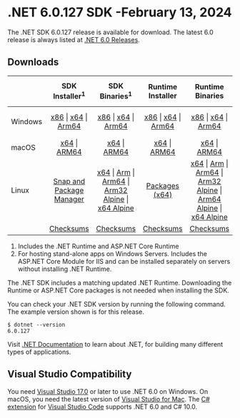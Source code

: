 # .NET 6.0.127 SDK -February 13, 2024

The .NET SDK 6.0.127 release is available for download. The latest 6.0 release is always listed at [.NET 6.0 Releases](../README.md).

## Downloads

|           | SDK Installer<sup>1</sup>                        | SDK Binaries<sup>1</sup>                 | Runtime Installer                                        | Runtime Binaries                                 | ASP.NET Core Runtime           |Windows Desktop Runtime          |
| --------- | :------------------------------------------:     | :----------------------:                 | :---------------------------:                            | :-------------------------:                      | :-----------------:            | :-----------------:            |
| Windows   | [x86][dotnet-sdk-win-x86.exe] \| [x64][dotnet-sdk-win-x64.exe] \| [Arm64][dotnet-sdk-win-arm64.exe] | [x86][dotnet-sdk-win-x86.zip] \| [x64][dotnet-sdk-win-x64.zip] \|  [Arm64][dotnet-sdk-win-arm64.zip] | [x86][dotnet-runtime-win-x86.exe] \| [x64][dotnet-runtime-win-x64.exe] \| [Arm64][dotnet-runtime-win-arm64.exe] | [x86][dotnet-runtime-win-x86.zip] \| [x64][dotnet-runtime-win-x64.zip] \| [Arm64][dotnet-runtime-win-arm64.zip] | [x86][aspnetcore-runtime-win-x86.exe] \| [x64][aspnetcore-runtime-win-x64.exe] \|<br/> [Hosting Bundle][dotnet-hosting-win.exe]<sup>2</sup> | [x86][windowsdesktop-runtime-win-x86.exe] \| [x64][windowsdesktop-runtime-win-x64.exe] \| [Arm64][windowsdesktop-runtime-win-arm64.exe] |
| macOS     | [x64][dotnet-sdk-osx-x64.pkg] \| [ARM64][dotnet-sdk-osx-arm64.pkg] | [x64][dotnet-sdk-osx-x64.tar.gz] \| [ARM64][dotnet-sdk-osx-arm64.tar.gz]  | [x64][dotnet-runtime-osx-x64.pkg] \| [ARM64][dotnet-runtime-osx-arm64.pkg] | [x64][dotnet-runtime-osx-x64.tar.gz] \| [ARM64][dotnet-runtime-osx-arm64.tar.gz]| [x64][aspnetcore-runtime-osx-x64.tar.gz] \| [ARM64][aspnetcore-runtime-osx-arm64.tar.gz] | - |<sup>1</sup>
| Linux     |  [Snap and Package Manager](../install-linux.md)  | [x64][dotnet-sdk-linux-x64.tar.gz] \| [Arm][dotnet-sdk-linux-arm.tar.gz]  \| [Arm64][dotnet-sdk-linux-arm64.tar.gz] \| [Arm32 Alpine][dotnet-sdk-linux-musl-arm.tar.gz]  \| [x64 Alpine][dotnet-sdk-linux-musl-x64.tar.gz] | [Packages (x64)][linux-packages] | [x64][dotnet-runtime-linux-x64.tar.gz] \| [Arm][dotnet-runtime-linux-arm.tar.gz] \| [Arm64][dotnet-runtime-linux-arm64.tar.gz] \| [Arm32 Alpine][dotnet-runtime-linux-musl-arm.tar.gz] \| [Arm64 Alpine][dotnet-runtime-linux-musl-arm64.tar.gz] \| [x64 Alpine][dotnet-runtime-linux-musl-x64.tar.gz]  | [x64][aspnetcore-runtime-linux-x64.tar.gz]<sup>1</sup>  \| [Arm][aspnetcore-runtime-linux-arm.tar.gz]<sup>1</sup> \| [Arm64][aspnetcore-runtime-linux-arm64.tar.gz]<sup>1</sup> \| [x64 Alpine][aspnetcore-runtime-linux-musl-x64.tar.gz] | - | <sup>1</sup> |
|  | [Checksums][checksums-sdk]                             | [Checksums][checksums-sdk]                                      | [Checksums][checksums-runtime]                             | [Checksums][checksums-runtime]  | [Checksums][checksums-runtime]  | [Checksums][checksums-runtime]

1. Includes the .NET Runtime and ASP.NET Core Runtime
2. For hosting stand-alone apps on Windows Servers. Includes the ASP.NET Core Module for IIS and can be installed separately on servers without installing .NET Runtime.

The .NET SDK includes a matching updated .NET Runtime. Downloading the Runtime or ASP.NET Core packages is not needed when installing the SDK.

You can check your .NET SDK version by running the following command. The example version shown is for this release.

```console
$ dotnet --version
6.0.127
```

Visit [.NET Documentation](https://learn.microsoft.com/dotnet/core/) to learn about .NET, for building many different types of applications.

## Visual Studio Compatibility

You need [Visual Studio 17.0](https://visualstudio.microsoft.com) or later to use .NET 6.0 on Windows. On macOS, you need the latest version of [Visual Studio for Mac](https://visualstudio.microsoft.com/vs/mac/). The [C# extension](https://code.visualstudio.com/docs/languages/dotnet) for [Visual Studio Code](https://code.visualstudio.com/) supports .NET 6.0 and C# 10.0.

[blob-runtime]: https://dotnetcli.blob.core.windows.net/dotnet/Runtime/
[blob-sdk]: https://dotnetcli.blob.core.windows.net/dotnet/Sdk/
[release-notes]: https://github.com/dotnet/core/blob/main/release-notes/6.0/6.0.27/6.0.127.md

[checksums-runtime]: https://dotnetcli.blob.core.windows.net/dotnet/checksums/6.0.27-sha.txt
[checksums-sdk]: https://dotnetcli.blob.core.windows.net/dotnet/checksums/6.0.27-sha.txt

[linux-install]: https://learn.microsoft.com/dotnet/core/install/linux
[linux-setup]: https://github.com/dotnet/core/blob/main/Documentation/linux-setup.md

[dotnet-blog]:  https://devblogs.microsoft.com/dotnet/February-2024-updates/
[aspnet-blog]: https://devblogs.microsoft.com/dotnet/announcing-asp-net-core-in-net-6/
[maui-blog]: https://devblogs.microsoft.com/dotnet/update-on-dotnet-maui/
[linux-packages]: ../install-linux.md

[//]: # ( Runtime 6.0.27)
[dotnet-runtime-linux-arm.tar.gz]: https://download.visualstudio.microsoft.com/download/pr/8c35f4b3-32a9-41a7-8690-659051788610/49969180f86f9deb6af2cd55ef59005a/dotnet-runtime-6.0.27-linux-arm.tar.gz
[dotnet-runtime-linux-arm64.tar.gz]: https://download.visualstudio.microsoft.com/download/pr/559c4240-f5e3-4d3a-a361-99c07c7cad11/a00adbf8edb12c3646ebf57bce84d1c6/dotnet-runtime-6.0.27-linux-arm64.tar.gz
[dotnet-runtime-linux-musl-arm.tar.gz]: https://download.visualstudio.microsoft.com/download/pr/3ebc6223-96e5-49dc-9359-2cba6963bed0/0c07476fa184fd61b0af6def41166a2d/dotnet-runtime-6.0.27-linux-musl-arm.tar.gz
[dotnet-runtime-linux-musl-arm64.tar.gz]: https://download.visualstudio.microsoft.com/download/pr/e3592f87-5832-4af4-98f7-85caf820b618/7159e1cecd35294be1cf02b20ac486e1/dotnet-runtime-6.0.27-linux-musl-arm64.tar.gz
[dotnet-runtime-linux-musl-x64.tar.gz]: https://download.visualstudio.microsoft.com/download/pr/fa6af42b-36e5-4de2-b57a-21f7a9e6d558/0e6435339b808b132d0e812ceb6457c3/dotnet-runtime-6.0.27-linux-musl-x64.tar.gz
[dotnet-runtime-linux-x64.tar.gz]: https://download.visualstudio.microsoft.com/download/pr/b4f214ee-a287-4640-991c-de80de4111d9/2672dee679fc3627949e8efdfff71e6d/dotnet-runtime-6.0.27-linux-x64.tar.gz
[dotnet-runtime-osx-arm64.pkg]: https://download.visualstudio.microsoft.com/download/pr/8a27acfa-4a99-4dbf-9780-9bf76550d254/4f608beae37f2860403b1714d96eaad6/dotnet-runtime-6.0.27-osx-arm64.pkg
[dotnet-runtime-osx-arm64.tar.gz]: https://download.visualstudio.microsoft.com/download/pr/ac022bcb-1ccc-4e7d-8b96-6d0379bec761/3ac011081768ec18387dee520e42c540/dotnet-runtime-6.0.27-osx-arm64.tar.gz
[dotnet-runtime-osx-x64.pkg]: https://download.visualstudio.microsoft.com/download/pr/c534069c-5286-4755-a7a1-0e227154778e/5c5182246f716ec759eb4106daa1a4b6/dotnet-runtime-6.0.27-osx-x64.pkg
[dotnet-runtime-osx-x64.tar.gz]: https://download.visualstudio.microsoft.com/download/pr/54b2f9c4-2c1a-4fdf-9054-f295d3ae24f2/bafc4747c493d32bbeab6a5dc3cef4a5/dotnet-runtime-6.0.27-osx-x64.tar.gz
[dotnet-runtime-win-arm64.exe]: https://download.visualstudio.microsoft.com/download/pr/a59ec05b-ce0b-4e7e-b3e8-657f722ed041/e91b7395313babef6773f45e3987bf9b/dotnet-runtime-6.0.27-win-arm64.exe
[dotnet-runtime-win-arm64.zip]: https://download.visualstudio.microsoft.com/download/pr/42a7a61b-650a-43fe-8bc0-20d694ead001/1f3aefb5c3a0a32d116685d27821addd/dotnet-runtime-6.0.27-win-arm64.zip
[dotnet-runtime-win-x64.exe]: https://download.visualstudio.microsoft.com/download/pr/d57db805-d384-4ddb-b4a0-a9b4f7b37400/6e762dcde412cceafa16725e393663ab/dotnet-runtime-6.0.27-win-x64.exe
[dotnet-runtime-win-x64.zip]: https://download.visualstudio.microsoft.com/download/pr/f9c69d2a-258e-4943-b909-37b6f0865559/fc3989ac356c3b5216ded488c50b5304/dotnet-runtime-6.0.27-win-x64.zip
[dotnet-runtime-win-x86.exe]: https://download.visualstudio.microsoft.com/download/pr/777e48e1-24a5-4aa5-b380-9c715f8542c2/4c7fd363a2c93c7c4ab77f6a75ca50a7/dotnet-runtime-6.0.27-win-x86.exe
[dotnet-runtime-win-x86.zip]: https://download.visualstudio.microsoft.com/download/pr/84577830-4b37-4b7c-be2c-9cd14eadc50e/688f58a0bb556bede6a27dd2d555a316/dotnet-runtime-6.0.27-win-x86.zip

[//]: # ( WindowsDesktop 6.0.27)
[windowsdesktop-runtime-win-arm64.exe]: https://download.visualstudio.microsoft.com/download/pr/4ea37d90-c794-4059-a84e-27f6df349c1c/46d11b15e35b1ea4e36faaed3568766f/windowsdesktop-runtime-6.0.27-win-arm64.exe
[windowsdesktop-runtime-win-arm64.zip]: https://download.visualstudio.microsoft.com/download/pr/f56749ce-aa62-4a08-9933-deca924e7d74/86f8ed6898689ed48d5191f2ad0bc71c/windowsdesktop-runtime-6.0.27-win-arm64.zip
[windowsdesktop-runtime-win-x64.exe]: https://download.visualstudio.microsoft.com/download/pr/3ef3cd0c-8c7f-4146-bd8d-589d748b997e/3477d059f8fe5cceb5166b367d7995c6/windowsdesktop-runtime-6.0.27-win-x64.exe
[windowsdesktop-runtime-win-x64.zip]: https://download.visualstudio.microsoft.com/download/pr/109538ea-fd30-4081-b523-681beec3b058/4f988f23937e5f6e70e0cf17b456ae0b/windowsdesktop-runtime-6.0.27-win-x64.zip
[windowsdesktop-runtime-win-x86.exe]: https://download.visualstudio.microsoft.com/download/pr/a9669480-f3e0-42a6-b381-108950dfe290/b54d6613c0fa2839c41d61478926ccb9/windowsdesktop-runtime-6.0.27-win-x86.exe
[windowsdesktop-runtime-win-x86.zip]: https://download.visualstudio.microsoft.com/download/pr/549ac739-30af-488a-850a-536bd96825b6/c3893d3a827d7a4c1e5e9ea1971c3041/windowsdesktop-runtime-6.0.27-win-x86.zip

[//]: # ( ASP 6.0.27)
[aspnetcore-runtime-linux-arm.tar.gz]: https://download.visualstudio.microsoft.com/download/pr/d339df74-9573-4ca1-9835-61a829e3fcf4/6937d0f4650f3622dbcdbe8a1717f212/aspnetcore-runtime-6.0.27-linux-arm.tar.gz
[aspnetcore-runtime-linux-arm64.tar.gz]: https://download.visualstudio.microsoft.com/download/pr/6be3e44e-1306-422b-845c-9313589bbeb0/d76f133799f6b2c8e3ea7dc9d92b7a03/aspnetcore-runtime-6.0.27-linux-arm64.tar.gz
[aspnetcore-runtime-linux-musl-arm.tar.gz]: https://download.visualstudio.microsoft.com/download/pr/69914cf9-9e19-4408-b3b2-c96fe09d2393/ca3a991f899c772e7604ef160cef9bab/aspnetcore-runtime-6.0.27-linux-musl-arm.tar.gz
[aspnetcore-runtime-linux-musl-arm64.tar.gz]: https://download.visualstudio.microsoft.com/download/pr/8bbde0db-0484-4041-8a6d-c3aaee72c8ff/eecc3feb6188d28c38498e1ec267d768/aspnetcore-runtime-6.0.27-linux-musl-arm64.tar.gz
[aspnetcore-runtime-linux-musl-x64.tar.gz]: https://download.visualstudio.microsoft.com/download/pr/8a13027e-f8fe-4f1b-a7e5-1a75725485f7/94dd9fe1074bd49fc2708e41e9fe071e/aspnetcore-runtime-6.0.27-linux-musl-x64.tar.gz
[aspnetcore-runtime-linux-x64.tar.gz]: https://download.visualstudio.microsoft.com/download/pr/d3e6b8a2-f7de-441e-a3af-c18b7584034b/9f15be4d095b7bbb751222b4d68a17e3/aspnetcore-runtime-6.0.27-linux-x64.tar.gz
[aspnetcore-runtime-osx-arm64.tar.gz]: https://download.visualstudio.microsoft.com/download/pr/7127ff28-48c8-4f40-bd34-be86a2098a67/afad61df9e45650c995b92dd10d2167c/aspnetcore-runtime-6.0.27-osx-arm64.tar.gz
[aspnetcore-runtime-osx-x64.tar.gz]: https://download.visualstudio.microsoft.com/download/pr/9c3628c1-8221-48e4-aff1-a3eb23bc42f0/4c6717fec81aa31dbc290af683087304/aspnetcore-runtime-6.0.27-osx-x64.tar.gz
[aspnetcore-runtime-win-arm64.zip]: https://download.visualstudio.microsoft.com/download/pr/bdff621d-a96e-4879-8dd0-f297427fbad4/f609ad2836cdb47858447104bea1bdf5/aspnetcore-runtime-6.0.27-win-arm64.zip
[aspnetcore-runtime-win-x64.exe]: https://download.visualstudio.microsoft.com/download/pr/856b04b7-f893-4fb1-9205-052413fde70f/09996e15acebe136113a3aa77b28fe5e/aspnetcore-runtime-6.0.27-win-x64.exe
[aspnetcore-runtime-win-x64.zip]: https://download.visualstudio.microsoft.com/download/pr/64bf3c18-3785-4413-967d-412ae2ccfcc1/bdc8c69011982fa81c72a58e81a1df17/aspnetcore-runtime-6.0.27-win-x64.zip
[aspnetcore-runtime-win-x86.exe]: https://download.visualstudio.microsoft.com/download/pr/57d7ee45-b642-4f3d-8843-36fd275d7280/f99c16e25049cb16c9997c8b75de630f/aspnetcore-runtime-6.0.27-win-x86.exe
[aspnetcore-runtime-win-x86.zip]: https://download.visualstudio.microsoft.com/download/pr/e26c59a7-56be-4a43-8a8f-a45980917bf1/4eff47f9af189d6c151cacc713e390a3/aspnetcore-runtime-6.0.27-win-x86.zip
[dotnet-hosting-win.exe]: https://download.visualstudio.microsoft.com/download/pr/04389c24-12a9-4e0e-8498-31989f30bb22/141aef28265938153eefad0f2398a73b/dotnet-hosting-6.0.27-win.exe

[//]: # ( SDK 6.0.127)
[dotnet-sdk-linux-arm.tar.gz]: https://download.visualstudio.microsoft.com/download/pr/431b9429-8534-47a5-b09c-024047497ef3/3f1d9c61edce4f2b8b514337c3fd45e8/dotnet-sdk-6.0.127-linux-arm.tar.gz
[dotnet-sdk-linux-arm64.tar.gz]: https://download.visualstudio.microsoft.com/download/pr/86394092-9cc6-4652-b939-5581e8038b57/359ce47ac0a7d74f731bb96e55ec636d/dotnet-sdk-6.0.127-linux-arm64.tar.gz
[dotnet-sdk-linux-musl-arm.tar.gz]: https://download.visualstudio.microsoft.com/download/pr/5a02e267-c15a-4c20-8cfa-4182e200b8e4/a76b110e914e4f1a5ae59052f663ccc9/dotnet-sdk-6.0.127-linux-musl-arm.tar.gz
[dotnet-sdk-linux-musl-arm64.tar.gz]: https://download.visualstudio.microsoft.com/download/pr/2d6755da-2d8b-48cb-b289-cc115d144d61/9d6ca30cfdbdae9092facd06a0f59a4f/dotnet-sdk-6.0.127-linux-musl-arm64.tar.gz
[dotnet-sdk-linux-musl-x64.tar.gz]: https://download.visualstudio.microsoft.com/download/pr/cdb53162-0ea5-4ea6-b773-05b8d1bb7495/925eff765f35d257a9de45d3d1d15e1c/dotnet-sdk-6.0.127-linux-musl-x64.tar.gz
[dotnet-sdk-linux-x64.tar.gz]: https://download.visualstudio.microsoft.com/download/pr/7ea91329-89a5-4d52-bcbb-09a8d8e645e7/9bcb0d0f3b233e6b3ba820c5444fa59a/dotnet-sdk-6.0.127-linux-x64.tar.gz
[dotnet-sdk-osx-arm64.pkg]: https://download.visualstudio.microsoft.com/download/pr/6fb81e60-2824-4423-86b6-46f7ba95b2fd/272f81b3f75962c84c1763ab532350d7/dotnet-sdk-6.0.127-osx-arm64.pkg
[dotnet-sdk-osx-arm64.tar.gz]: https://download.visualstudio.microsoft.com/download/pr/63628eff-d974-4fe1-a50a-839d4bb0322d/12fb99ffc81358a033d9cc458903f90b/dotnet-sdk-6.0.127-osx-arm64.tar.gz
[dotnet-sdk-osx-x64.pkg]: https://download.visualstudio.microsoft.com/download/pr/ffaa6e8b-b058-439f-9de8-2c9ee9c9b4c5/7f83a76c37cae37bb36f64436309e86c/dotnet-sdk-6.0.127-osx-x64.pkg
[dotnet-sdk-osx-x64.tar.gz]: https://download.visualstudio.microsoft.com/download/pr/6e7b18f9-83cb-4342-b565-1c3f5848b7e2/98d76723e397672ca6277c9f34b6f848/dotnet-sdk-6.0.127-osx-x64.tar.gz
[dotnet-sdk-win-arm64.exe]: https://download.visualstudio.microsoft.com/download/pr/c033912d-f97b-447e-98a4-719b0279a475/4180ac734c16ae2ec3d054732b713690/dotnet-sdk-6.0.127-win-arm64.exe
[dotnet-sdk-win-arm64.zip]: https://download.visualstudio.microsoft.com/download/pr/a3e22172-427f-4928-adb8-5ec2260e8d5a/768095e4351671cff947dc2336c3bbcd/dotnet-sdk-6.0.127-win-arm64.zip
[dotnet-sdk-win-x64.exe]: https://download.visualstudio.microsoft.com/download/pr/e030e884-446c-4530-b37b-9cda7ee93e4a/403c115daa64ad3fcf6d8a8b170f86b8/dotnet-sdk-6.0.127-win-x64.exe
[dotnet-sdk-win-x64.zip]: https://download.visualstudio.microsoft.com/download/pr/31ffad7f-6cad-495c-8e58-0a2cb2fe20c6/14ad2e9e29599790342aca3a5ef6d0ae/dotnet-sdk-6.0.127-win-x64.zip
[dotnet-sdk-win-x86.exe]: https://download.visualstudio.microsoft.com/download/pr/d7d286aa-d9e0-4468-95cc-4a5c5a77b156/46b529fdd292abec9c2d18c9a54ce491/dotnet-sdk-6.0.127-win-x86.exe
[dotnet-sdk-win-x86.zip]: https://download.visualstudio.microsoft.com/download/pr/3b2f157c-a23e-4c63-8ddd-5ce0a4ab0fa9/62ac873cf76e3072207c4699f065045a/dotnet-sdk-6.0.127-win-x86.zip
